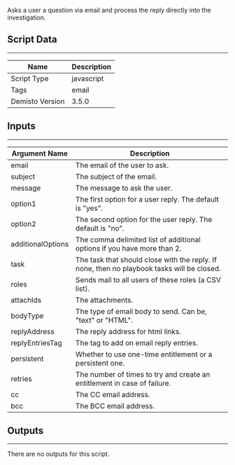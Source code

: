 Asks a user a question via email and process the reply directly into the investigation.

## Script Data
---

| **Name** | **Description** |
| --- | --- |
| Script Type | javascript |
| Tags | email |
| Demisto Version | 3.5.0 |

## Inputs
---

| **Argument Name** | **Description** |
| --- | --- |
| email | The email of the user to ask. |
| subject | The subject of the email. |
| message | The message to ask the user. |
| option1 | The first option for a user reply. The default is "yes". |
| option2 | The second option for the user reply. The default is "no". |
| additionalOptions | The comma delimited list of additional options if you have more than 2. |
| task | The task that should close with the reply. If none, then no playbook tasks will be closed. |
| roles | Sends mail to all users of these roles (a CSV list). |
| attachIds | The attachments. |
| bodyType | The type of email body to send. Can be, "text" or "HTML". |
| replyAddress | The reply address for html links. |
| replyEntriesTag | The tag to add on email reply entries. |
| persistent | Whether to use one-time entitlement or a persistent one. |
| retries | The number of times to try and create an entitlement in case of failure. |
| cc | The CC email address. |
| bcc | The BCC email address. |

## Outputs
---
There are no outputs for this script.

